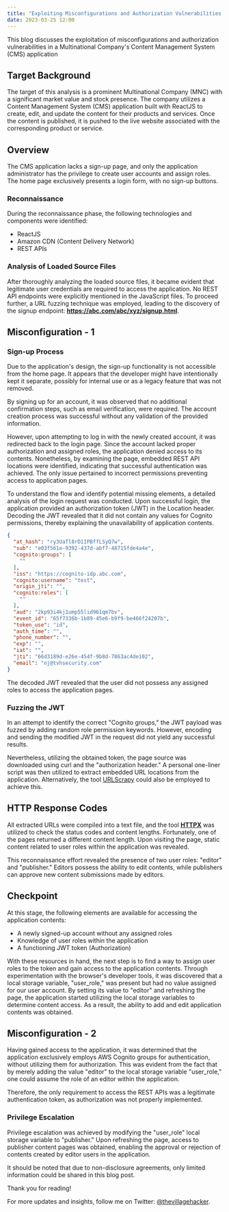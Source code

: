 ```yaml
---
title: "Exploiting Misconfigurations and Authorization Vulnerabilities in a Multinational Company's Content Management System"
date: 2023-03-25 12:00
---
```


This blog discusses the exploitation of misconfigurations and authorization vulnerabilities in a Multinational Company's Content Management System (CMS) application

## Target Background
The target of this analysis is a prominent Multinational Company (MNC) with a significant market value and stock presence. The company utilizes a Content Management System (CMS) application built with ReactJS to create, edit, and update the content for their products and services. Once the content is published, it is pushed to the live website associated with the corresponding product or service.

## Overview
The CMS application lacks a sign-up page, and only the application administrator has the privilege to create user accounts and assign roles. The home page exclusively presents a login form, with no sign-up buttons. 

### Reconnaissance
During the reconnaissance phase, the following technologies and components were identified:

- ReactJS
- Amazon CDN (Content Delivery Network)
- REST APIs

### Analysis of Loaded Source Files
After thoroughly analyzing the loaded source files, it became evident that legitimate user credentials are required to access the application. No REST API endpoints were explicitly mentioned in the JavaScript files. To proceed further, a URL fuzzing technique was employed, leading to the discovery of the signup endpoint: **https://abc.com/abc/xyz/signup.html**.

## Misconfiguration - 1
### Sign-up Process
Due to the application's design, the sign-up functionality is not accessible from the home page. It appears that the developer might have intentionally kept it separate, possibly for internal use or as a legacy feature that was not removed.

By signing up for an account, it was observed that no additional confirmation steps, such as email verification, were required. The account creation process was successful without any validation of the provided information.

However, upon attempting to log in with the newly created account, it was redirected back to the login page. Since the account lacked proper authorization and assigned roles, the application denied access to its contents. Nonetheless, by examining the page, embedded REST API locations were identified, indicating that successful authentication was achieved. The only issue pertained to incorrect permissions preventing access to application pages.

To understand the flow and identify potential missing elements, a detailed analysis of the login request was conducted. Upon successful login, the application provided an authorization token (JWT) in the Location header. Decoding the JWT revealed that it did not contain any values for Cognito permissions, thereby explaining the unavailability of application contents.

```json
{
  "at_hash": "ry3UaTl8rD1IPBffLSyQ7w",
  "sub": "e03f561e-9392-437d-abf7-48715fde4a4e",
  "cognito:groups": [
    ""
  ],
  "iss": "https://cognito-idp.abc.com",
  "cognito:username": "test",
  "origin_jti": "",
  "cognito:roles": [
    ""
  ],
  "aud": "2kp93i4kj1ump55lid961qm7bv",
  "event_id": "65f7336b-1b89-45e6-b9f9-be466f24207b",
  "token_use": "id",
  "auth_time": "",
  "phone_number": "",
  "exp": "",
  "iat": "",
  "jti": "66d3189d-e26e-454f-9b8d-7863ac4de102",
  "email": "nj@tvhsecurity.com"
}
```

The decoded JWT revealed that the user did not possess any assigned roles to access the application pages.

### Fuzzing the JWT
In an attempt to identify the correct "Cognito groups," the JWT payload was fuzzed by adding random role permission keywords. However, encoding and sending the modified JWT in the request did not yield any successful results.

Nevertheless, utilizing the obtained token, the page source was downloaded using curl and the "authorization header." A personal one-liner script was then utilized to extract embedded URL locations from the application. Alternatively, the tool [URLScrapy](https://github.com/thevillagehacker/urlscrapy) could also be employed to achieve this.

## HTTP Response Codes
All extracted URLs were compiled into a text file, and the tool **[HTTPX](https://github.com/projectdiscovery/httpx)** was utilized to check the status codes and content lengths. Fortunately, one of the pages returned a different content length. Upon visiting the page, static content related to user roles within the application was revealed.

This reconnaissance effort revealed the presence of two user roles: "editor" and "publisher." Editors possess the ability to edit contents, while publishers can approve new content submissions made by editors.

## Checkpoint
At this stage, the following elements are available for accessing the application contents:

- A newly signed-up account without any assigned roles
- Knowledge of user roles within the application
- A functioning JWT token (Authorization)

With these resources in hand, the next step is to find a way to assign user roles to the token and gain access to the application contents. Through experimentation with the browser's developer tools, it was discovered that a local storage variable, "user_role," was present but had no value assigned for our user account. By setting its value to "editor" and refreshing the page, the application started utilizing the local storage variables to determine content access. As a result, the ability to add and edit application contents was obtained.

## Misconfiguration - 2
Having gained access to the application, it was determined that the application exclusively employs AWS Cognito groups for authentication, without utilizing them for authorization. This was evident from the fact that by merely adding the value "editor" to the local storage variable "user_role," one could assume the role of an editor within the application.

Therefore, the only requirement to access the REST APIs was a legitimate authentication token, as authorization was not properly implemented.

### Privilege Escalation
Privilege escalation was achieved by modifying the "user_role" local storage variable to "publisher." Upon refreshing the page, access to publisher content pages was obtained, enabling the approval or rejection of contents created by editor users in the application.

It should be noted that due to non-disclosure agreements, only limited information could be shared in this blog post.

Thank you for reading!

For more updates and insights, follow me on Twitter: [@thevillagehacker](https://twitter.com/thevillagehackr).